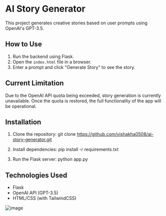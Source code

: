 # AI Story Generator

This project generates creative stories based on user prompts using OpenAI's GPT-3.5.

## How to Use
1. Run the backend using Flask.
2. Open the `index.html` file in a browser.
3. Enter a prompt and click "Generate Story" to see the story.

## Current Limitation
Due to the OpenAI API quota being exceeded, story generation is currently unavailable. Once the quota is restored, the full functionality of the app will be operational.

## Installation
1. Clone the repository:
git clone https://github.com/vishakha0508/ai-story-generator.git

2. Install dependencies:
pip install -r requirements.txt

3. Run the Flask server:
python app.py

## Technologies Used
- Flask
- OpenAI API (GPT-3.5)
- HTML/CSS (with TailwindCSS)


![image](https://github.com/user-attachments/assets/05389e90-e240-4190-a2a2-af577cf0ff8b)
